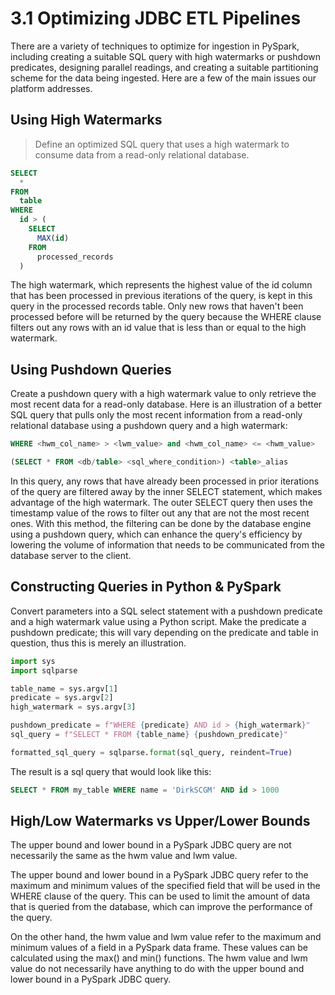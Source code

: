 # 3.1 Optimizing JDBC ETL Pipelines

There are a variety of techniques to optimize for ingestion in PySpark, including creating a suitable SQL query with
high watermarks or pushdown predicates, designing parallel readings, and creating a suitable partitioning scheme for the
data being ingested. Here are a few of the main issues our platform addresses.

## Using High Watermarks

> Define an optimized SQL query that uses a high watermark to consume data from a read-only relational database.

```sql
SELECT 
  * 
FROM 
  table 
WHERE 
  id > (
    SELECT 
      MAX(id) 
    FROM 
      processed_records
  )
```

The high watermark, which represents the highest value of the id column that has been processed in previous iterations
of the query, is kept in this query in the processed records table. Only new rows that haven't been processed before
will be returned by the query because the WHERE clause filters out any rows with an id value that is less than or equal
to the high watermark.

## Using Pushdown Queries

Create a pushdown query with a high watermark value to only retrieve the most recent data for a read-only database.
Here is an illustration of a better SQL query that pulls only the most recent information from a read-only relational
database using a pushdown query and a high watermark:

```sql
WHERE <hwm_col_name> > <lwm_value> and <hwm_col_name> <= <hwm_value>

(SELECT * FROM <db/table> <sql_where_condition>) <table>_alias
```

In this query, any rows that have already been processed in prior iterations of the query are filtered away by the inner
SELECT statement, which makes advantage of the high watermark. The outer SELECT query then uses the timestamp value of
the rows to filter out any that are not the most recent ones.
With this method, the filtering can be done by the database engine using a pushdown query, which can enhance the query's
efficiency by lowering the volume of information that needs to be communicated from the database server to the client.

## Constructing Queries in Python & PySpark

Convert parameters into a SQL select statement with a pushdown predicate and a high watermark value using a Python
script. Make the predicate a pushdown predicate; this will vary depending on the predicate and table in question, thus
this is merely an illustration.

```python
import sys
import sqlparse

table_name = sys.argv[1]
predicate = sys.argv[2]
high_watermark = sys.argv[3]

pushdown_predicate = f"WHERE {predicate} AND id > {high_watermark}"
sql_query = f"SELECT * FROM {table_name} {pushdown_predicate}"

formatted_sql_query = sqlparse.format(sql_query, reindent=True)
```

The result is a sql query that would look like this:

```sql
SELECT * FROM my_table WHERE name = 'DirkSCGM' AND id > 1000
```

## High/Low Watermarks vs Upper/Lower Bounds

The upper bound and lower bound in a PySpark JDBC query are not necessarily the same as the hwm value and lwm value.

The upper bound and lower bound in a PySpark JDBC query refer to the maximum and minimum values of the specified field
that will be used in the WHERE clause of the query. This can be used to limit the amount of data that is queried from
the database, which can improve the performance of the query.

On the other hand, the hwm value and lwm value refer to the maximum and minimum values of a field in a PySpark data
frame. These values can be calculated using the max() and min() functions. The hwm value and lwm value do not
necessarily have anything to do with the upper bound and lower bound in a PySpark JDBC query.